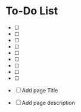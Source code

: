 # To-Do List

- [ ]
- [ ]
- [ ]
- [ ]
- [ ]
- [ ]
- [ ]
- [ ]
- [ ]

- [ ] Add page Title
- [ ] Add page description
